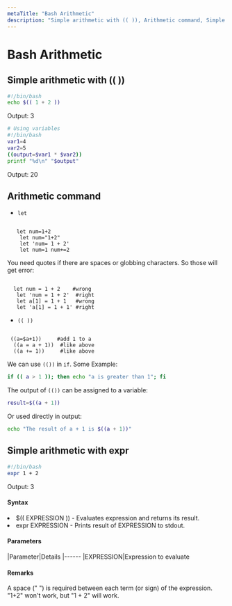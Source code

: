```yaml
---
metaTitle: "Bash Arithmetic"
description: "Simple arithmetic with (( )), Arithmetic command, Simple arithmetic with expr"
---
```


# Bash Arithmetic



## Simple arithmetic with (( ))


```bash
#!/bin/bash
echo $(( 1 + 2 ))

```

Output: 3

```bash
# Using variables
#!/bin/bash
var1=4
var2=5
((output=$var1 * $var2))
printf "%d\n" "$output"

```

Output: 20



## Arithmetic command


- `let`

```

   let num=1+2
    let num="1+2"
    let 'num= 1 + 2'
    let num=1 num+=2 

```

You need quotes if there are spaces or globbing characters. So those will get error:

```

  let num = 1 + 2    #wrong
   let 'num = 1 + 2'  #right
   let a[1] = 1 + 1   #wrong
   let 'a[1] = 1 + 1' #right

```


- `(( ))`

```

 ((a=$a+1))     #add 1 to a
  ((a = a + 1))  #like above
  ((a += 1))     #like above

```

We can use `(())` in `if`. Some Example:

```bash
if (( a > 1 )); then echo "a is greater than 1"; fi 

```

The output of `(())` can be assigned to a variable:

```bash
result=$((a + 1))

```

Or used directly in output:

```bash
echo "The result of a + 1 is $((a + 1))"

```



## Simple arithmetic with expr


```bash
#!/bin/bash
expr 1 + 2

```

Output: 3



#### Syntax


<li>
$(( EXPRESSION )) - Evaluates expression and returns its result.
</li>
<li>
expr EXPRESSION - Prints result of EXPRESSION to stdout.
</li>



#### Parameters


|Parameter|Details
|------
|EXPRESSION|Expression to evaluate



#### Remarks


A space (" ") is required between each term (or sign) of the expression. "1+2" won't work, but "1 + 2" will work.

